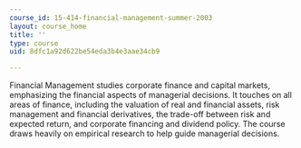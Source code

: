 ```yaml
---
course_id: 15-414-financial-management-summer-2003
layout: course_home
title: ''
type: course
uid: 8dfc1a92d622be54eda3b4e3aae34cb9

---
```

Financial Management studies corporate finance and capital markets, emphasizing the financial aspects of managerial decisions. It touches on all areas of finance, including the valuation of real and financial assets, risk management and financial derivatives, the trade-off between risk and expected return, and corporate financing and dividend policy. The course draws heavily on empirical research to help guide managerial decisions.
